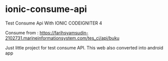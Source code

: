 # ionic-consume-api
Test Consume Api With IONIC CODEIGNITER 4

Consume from : https://farihsyamsudin-2102731.marineinformationsystem.com/tes_ci/api/buku

Just little project for test consume API. This web also converted into android app
